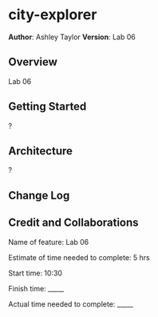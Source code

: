 # city-explorer

**Author**: Ashley Taylor
**Version**: Lab 06

## Overview
Lab 06

## Getting Started
?

## Architecture
?

## Change Log


## Credit and Collaborations

Name of feature: Lab 06

Estimate of time needed to complete: 5 hrs

Start time: 10:30

Finish time: _____

Actual time needed to complete: _____
